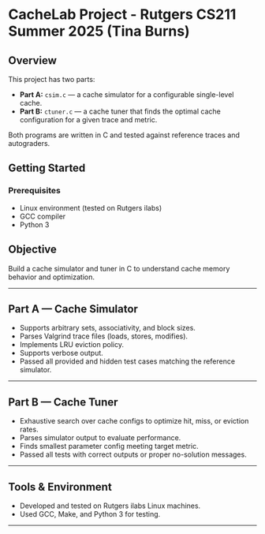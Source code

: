 # CacheLab Project - Rutgers CS211 Summer 2025 (Tina Burns)

## Overview

This project has two parts:

- **Part A:** `csim.c` — a cache simulator for a configurable single-level cache.  
- **Part B:** `ctuner.c` — a cache tuner that finds the optimal cache configuration for a given trace and metric.

Both programs are written in C and tested against reference traces and autograders.

## Getting Started

### Prerequisites

- Linux environment (tested on Rutgers ilabs)  
- GCC compiler  
- Python 3 

## Objective

Build a cache simulator and tuner in C to understand cache memory behavior and optimization.

---

## Part A — Cache Simulator

- Supports arbitrary sets, associativity, and block sizes.  
- Parses Valgrind trace files (loads, stores, modifies).  
- Implements LRU eviction policy.  
- Supports verbose output.  
- Passed all provided and hidden test cases matching the reference simulator.

---

## Part B — Cache Tuner

- Exhaustive search over cache configs to optimize hit, miss, or eviction rates.  
- Parses simulator output to evaluate performance.  
- Finds smallest parameter config meeting target metric.  
- Passed all tests with correct outputs or proper no-solution messages.

---

## Tools & Environment

- Developed and tested on Rutgers ilabs Linux machines.  
- Used GCC, Make, and Python 3 for testing.

---
